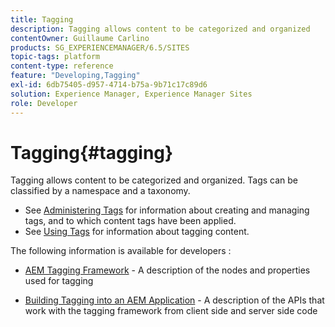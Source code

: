 ```yaml
---
title: Tagging
description: Tagging allows content to be categorized and organized
contentOwner: Guillaume Carlino
products: SG_EXPERIENCEMANAGER/6.5/SITES
topic-tags: platform
content-type: reference
feature: "Developing,Tagging"
exl-id: 6db75405-d957-4714-b75a-9b71c17c89d6
solution: Experience Manager, Experience Manager Sites
role: Developer
---
```

# Tagging{#tagging}

Tagging allows content to be categorized and organized. Tags can be classified by a namespace and a taxonomy.

* See [Administering Tags](/help/sites-administering/tags.md) for information about creating and managing tags, and to which content tags have been applied.
* See [Using Tags](/help/sites-authoring/tags.md) for information about tagging content.

The following information is available for developers :

* [AEM Tagging Framework](/help/sites-developing/framework.md) - A description of the nodes and properties used for tagging

* [Building Tagging into an AEM Application](/help/sites-developing/building.md) - A description of the APIs that work with the tagging framework from client side and server side code
